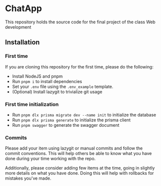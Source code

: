 # ChatApp

This repository holds the source code for the final project of the class Web development

## Installation

### First time

If you are cloning this repository for the first time, please do the following:

- Install NodeJS and pnpm
- Run `pnpm i` to install dependencies
- Set your `.env` file using the `.env_example` template.
- (Optional) Install lazygit to trivialize git usage

### First time initialization

- Run `pnpm dlx prisma migrate dev --name init` to initialize the database
- Run `pnpm dlx prisma generate` to initialize the prisma client
- Run `pnpm swagger` to generate the swagger document

### Commits

Please add your item using lazygit or manual commits and follow the commit conventions. This will help others be able to know what you have done during your time working with the repo.

Additionally, please consider adding few items at the time, going in slightly more details on what you have done. Doing this will help with rollbacks for mistakes you've made.
